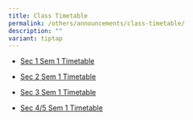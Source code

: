 ```yaml
---
title: Class Timetable
permalink: /others/announcements/class-timetable/
description: ""
variant: tiptap
---
```

<ul data-tight="true" class="tight">
<li>
<p><a href="/files/2025/2025_Sem1_timetable_Sec1.pdf" rel="noopener noreferrer nofollow" target="_blank">Sec 1 Sem 1 Timetable</a>
</p>
</li>
<li>
<p><a href="/files/2025/2025_Sem1_timetable_Sec2.pdf" rel="noopener noreferrer nofollow" target="_blank">Sec 2 Sem 1 Timetable</a>
</p>
</li>
<li>
<p><a href="/files/2025/2025_Sem1_timetable_Sec3.pdf" rel="noopener noreferrer nofollow" target="_blank">Sec 3 Sem 1 Timetable</a>
</p>
</li>
<li>
<p><a href="/files/2025/2025_Sem1_timetable_Sec4_and_5.pdf" rel="noopener noreferrer nofollow" target="_blank">Sec 4/5 Sem 1 Timetable</a>
</p>
</li>
</ul>
<p></p>